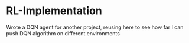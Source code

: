 # RL-Implementation
Wrote a DQN agent for another project, reusing here to see how far I can push DQN algorithm on different environments
